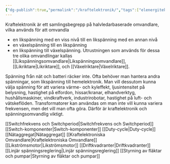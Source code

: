 ```yaml
---
{"dg-publish":true,"permalink":"/kraftelektronik/","tags":["elenergiteknik"]}
---
```



Kraftelektronik är ett samlingsbegrepp på halvledarbaserade omvandlare, vilka används för att omvandla
- en likspänning med en viss nivå till en likspänning med en annan nivå
- en växelspänning till en likspänning
- en likspänning till växelspänning.
Utrustningen som används för dessa tre olika omvandlingar kallas [[Likspänningsomvandlare\|Likspänningsomvandlare]], [[Likriktare\|Likriktare]], och [[Växelriktare\|Växelriktare]].

Spänning från nät och batteri räcker inte. Ofta behöver man hantera andra spänningar, som likspänning till hemelektronik. Man vill dessutom kunna välja spänning för att variera värme- och kyleffekt, ljusintensitet på belysning, hastighet på elfordon, hissar/kranar, elhandverktyg, hushållsmaskiner, vindkraftverk, industrirobotar, hastighet på luft- och vätskeflöden. Transformatorer kan användas om man inte vill kunna variera frekvensen, men det vill man ofta göra. Därför är kraftelektronik och spänningsomvandlig viktigt. 

[[Switchfrekvens och Switchperiod\|Switchfrekvens och Switchperiod]]
[[Switch-komponenter\|Switch-komponenter]]
[[Duty-cycle\|Duty-cycle]]
[[Nätaggregat\|Nätaggregat]]
[[Kraftelektroniska Omvandlare\|Kraftelektroniska Omvandlare]]
[[Likströmsmotor\|Likströmsmotor]]
[[Driftkvadranter\|Driftkvadranter]]
[[Linjär spänningsreglering\|Linjär spänningsreglering]]
[[Styrning av fläktar och pumpar\|Styrning av fläktar och pumpar]]
